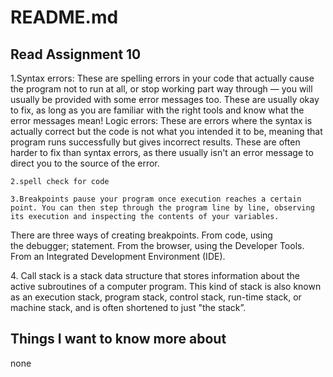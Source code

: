 # README.md

## Read Assignment 10

1.Syntax errors: These are spelling errors in your code that actually cause the program not to run at all, or stop working part way through — you will usually be provided with some error messages too. These are usually okay to fix, as long as you are familiar with the right tools and know what the error messages mean!
Logic errors: These are errors where the syntax is actually correct but the code is not what you intended it to be, meaning that program runs successfully but gives incorrect results. These are often harder to fix than syntax errors, as there usually isn't an error message to direct you to the source of the error.
	
	2.spell check for code
	
	3.Breakpoints pause your program once execution reaches a certain point. You can then step through the program line by line, observing its execution and inspecting the contents of your variables.

There are three ways of creating breakpoints.
From code, using the debugger; statement.
From the browser, using the Developer Tools.
From an Integrated Development Environment (IDE).

4. Call stack is a stack data structure that stores information about the active subroutines of a computer program. This kind of stack is also known as an execution stack, program stack, control stack, run-time stack, or machine stack, and is often shortened to just "the stack”.

## Things I want to know more about
none